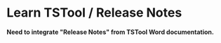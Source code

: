 # Learn TSTool / Release Notes #

**Need to integrate "Release Notes" from TSTool Word documentation.**
